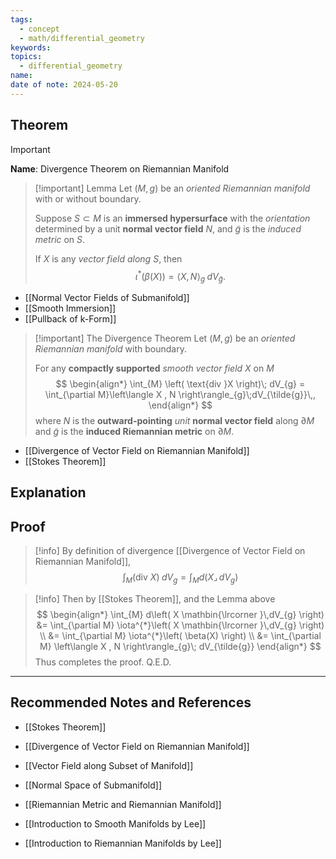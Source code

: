 ```yaml
---
tags:
  - concept
  - math/differential_geometry
keywords: 
topics:
  - differential_geometry
name: 
date of note: 2024-05-20
---
```


## Theorem

>[!important]
>**Name**: Divergence Theorem on Riemannian Manifold

>[!important] Lemma
>Let $(M, g)$ be an *oriented Riemannian manifold* with or without boundary. 
>
>Suppose $S \subset M$ is an **immersed hypersurface** with the *orientation* determined by a unit **normal vector field** $N$, and $\tilde{g}$ is the *induced metric* on $S$. 
>
>If $X$ is any *vector field along* $S$, then
>$$
>\iota^{*}\left( \beta(X) \right) = \left\langle X , N \right\rangle_{g}\; dV_{\tilde{g}}. 
>$$


- [[Normal Vector Fields of Submanifold]]
- [[Smooth Immersion]]
- [[Pullback of k-Form]]


>[!important] The Divergence Theorem
>Let $(M, g)$ be an *oriented Riemannian manifold* with boundary. 
>
>For any **compactly supported** *smooth vector field* $X$ on $M$
>$$
>\begin{align*}
>\int_{M} \left( \text{div }X \right)\; dV_{g} = \int_{\partial M}\left\langle X , N \right\rangle_{g}\;dV_{\tilde{g}}\,,
\end{align*}
>$$
 >where $N$ is the **outward-pointing** *unit* **normal vector field** along $\partial M$ and $\tilde{g}$ is the **induced Riemannian metric** on $\partial M$.

- [[Divergence of Vector Field on Riemannian Manifold]]
- [[Stokes Theorem]]


## Explanation


## Proof

>[!info]
>By definition of divergence [[Divergence of Vector Field on Riemannian Manifold]], 
>$$
>\int_{M} \left( \text{div }X \right)\; dV_{g} = \int_{M} d\left( X \mathbin{\lrcorner }\,dV_{g} \right)
>$$

>[!info]
>Then by [[Stokes Theorem]], and the Lemma above
>$$
>\begin{align*}
> \int_{M} d\left( X \mathbin{\lrcorner }\,dV_{g} \right) &=  \int_{\partial M} \iota^{*}\left( X \mathbin{\lrcorner }\,dV_{g} \right) \\
>&= \int_{\partial M} \iota^{*}\left( \beta(X) \right) \\
>&= \int_{\partial M} \left\langle X , N \right\rangle_{g}\; dV_{\tilde{g}}
\end{align*}
>$$
>Thus completes the proof. Q.E.D.



-----------
##  Recommended Notes and References

- [[Stokes Theorem]]
- [[Divergence of Vector Field on Riemannian Manifold]]

- [[Vector Field along Subset of Manifold]]
- [[Normal Space of Submanifold]]
- [[Riemannian Metric and Riemannian Manifold]]

- [[Introduction to Smooth Manifolds by Lee]]
- [[Introduction to Riemannian Manifolds by Lee]]